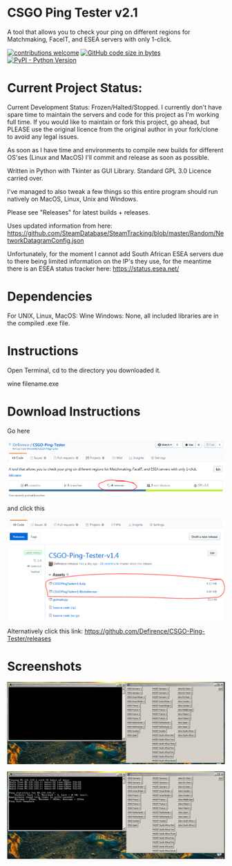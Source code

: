 # CSGO Ping Tester v2.1
A tool that allows you to check your ping on different regions for Matchmaking, FaceIT, and ESEA servers with only 1-click.

[![contributions welcome](https://img.shields.io/badge/contributions-welcome-brightgreen.svg?style=flat)](https://www.python.org/) [![GitHub code size in bytes](https://img.shields.io/github/languages/code-size/badges/shields.svg)](https://github.com/Defirence/CSGO-Ping-Tester/)[![PyPI - Python Version](https://img.shields.io/pypi/pyversions/Django.svg)](https://github.com/Defirence/CSGO-Ping-Tester/)

# Current Project Status:

Current Development Status: Frozen/Halted/Stopped. I currently don't have spare time to maintain the servers and code for this project as I'm working full time. If you would like to maintain or fork this project, go ahead, but PLEASE use the original licence from the original author in your fork/clone to avoid any legal issues.

As soon as I have time and environments to compile new builds for different OS'ses (Linux and MacOS) I'll commit and release as soon as possible.

Written in Python with Tkinter as GUI Library. Standard GPL 3.0 Licence carried over.

I've managed to also tweak a few things so this entire program should run natively on MacOS, Linux, Unix and Windows.

Please see "Releases" for latest builds + releases.

Uses updated information from here: https://github.com/SteamDatabase/SteamTracking/blob/master/Random/NetworkDatagramConfig.json

Unfortunately, for the moment I cannot add South African ESEA servers due to there being limited information on the IP's they use, for the meantime there is an ESEA status tracker here: https://status.esea.net/

# Dependencies

For UNIX, Linux, MacOS: Wine
Windows: None, all included libraries are in the compiled .exe file.

# Instructions

Open Terminal, cd to the directory you downloaded it.

wine filename.exe

# Download Instructions

Go here

![alt text](https://github.com/Defirence/CSGO-Ping-Tester/blob/master/screenshots/Capture.PNG)

and click this

![alt text](https://github.com/Defirence/CSGO-Ping-Tester/blob/master/screenshots/Capture2.PNG)

Alternatively click this link: https://github.com/Defirence/CSGO-Ping-Tester/releases

# Screenshots

![alt text](https://github.com/Defirence/CSGO-Ping-Tester/blob/master/screenshots/screenshot1.PNG)

![alt text](https://github.com/Defirence/CSGO-Ping-Tester/blob/master/screenshots/screenshot2.PNG)
